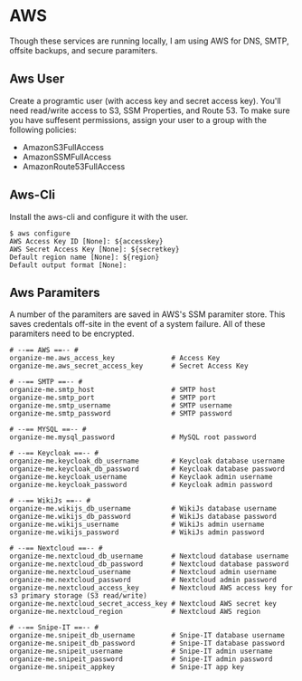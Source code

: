 # AWS
Though these services are running locally, I am using AWS for DNS, SMTP, offsite backups, and secure paramiters.

## Aws User
Create a programtic user (with access key and secret access key). You'll need read/write access to S3, SSM Properties, and Route 53. To make sure you have suffesent permissions, assign your user to a group with the following policies:

* AmazonS3FullAccess
* AmazonSSMFullAccess
* AmazonRoute53FullAccess

## Aws-Cli
Install the aws-cli and configure it with the user.
```
$ aws configure
AWS Access Key ID [None]: ${accesskey}
AWS Secret Access Key [None]: ${secretkey}
Default region name [None]: ${region}
Default output format [None]:
```

## Aws Paramiters
A number of the paramiters are saved in AWS's SSM paramiter store. This saves credentals off-site in the event of a system failure. All of these paramiters need to be encrypted.

```
# --== AWS ==-- #
organize-me.aws_access_key              # Access Key
organize-me.aws_secret_access_key       # Secret Access Key

# --== SMTP ==-- #
organize-me.smtp_host                   # SMTP host
organize-me.smtp_port                   # SMTP port
organize-me.smtp_username               # SMTP username
organize-me.smtp_password               # SMTP password

# --== MYSQL ==-- #
organize-me.mysql_password              # MySQL root password

# --== Keycloak ==-- #
organize-me.keycloak_db_username        # Keycloak database username
organize-me.keycloak_db_password        # Keycloak database password
organize-me.keycloak_username           # Keyclaok admin username
organize-me.keycloak_password           # Keycloak admin password

# --== WikiJs ==-- #
organize-me.wikijs_db_username          # WikiJs database username
organize-me.wikijs_db_password          # WikiJs database password
organize-me.wikijs_username             # WikiJs admin username
organize-me.wikijs_password             # WikiJs admin password

# --== Nextcloud ==-- #
organize-me.nextcloud_db_username       # Nextcloud database username
organize-me.nextcloud_db_password       # Nextcloud database password
organize-me.nextcloud_username          # Nextcloud admin username
organize-me.nextcloud_password          # Nextcloud admin password
organize-me.nextcloud_access_key        # Nextcloud AWS access key for s3 primary storage (S3 read/write)
organize-me.nextcloud_secret_access_key # Nextcloud AWS secret key
organize-me.nextcloud_region            # Nextcloud AWS region

# --== Snipe-IT ==-- #
organize-me.snipeit_db_username         # Snipe-IT database username
organize-me.snipeit_db_password         # Snipe-IT database password
organize-me.snipeit_username            # Snipe-IT admin username
organize-me.snipeit_password            # Snipe-IT admin password
organize-me.snipeit_appkey              # Snipe-IT app key
```
